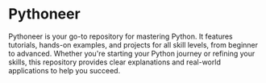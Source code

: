# Pythoneer
Pythoneer is your go-to repository for mastering Python. It features tutorials, hands-on examples, and projects for all skill levels, from beginner to advanced. Whether you're starting your Python journey or refining your skills, this repository provides clear explanations and real-world applications to help you succeed.
